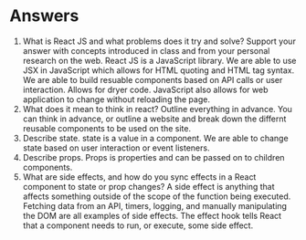 # Answers

1. What is React JS and what problems does it try and solve? Support your answer with concepts introduced in class and from your personal research on the web.
React JS is a JavaScript library. We are able to use JSX in JavaScript which allows for HTML quoting and HTML tag syntax. We are able to build resuable components based on API calls or user interaction. Allows for dryer code. JavaScript also allows for web application to change without reloading the page.
1. What does it mean to think in react?
Outline everything in advance. You can think in advance, or outline a website and break down the differnt reusable components to be used on the site.
1. Describe state.
state is a value in a component. We are able to change state based on user interaction or event listeners. 
1. Describe props.
Props is properties and can be passed on to children components.
1. What are side effects, and how do you sync effects in a React component to state or prop changes?
A side effect is anything that affects something outside of the scope of the function being executed. Fetching data from an API, timers, logging, and manually manipulating the DOM are all examples of side effects. The effect hook tells React that a component needs to run, or execute, some side effect.
